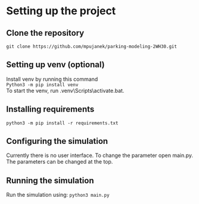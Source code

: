 # Setting up the project
## Clone the repository  
```git clone https://github.com/mpujanek/parking-modeling-2WH30.git```

## Setting up venv (optional)
Install venv by running this command  
```Python3 -m pip install venv```  
To start the venv, run .venv\Scripts\activate.bat.

## Installing requirements
```python3 -m pip install -r requirements.txt```

## Configuring the simulation
Currently there is no user interface. To change the parameter open main.py. The parameters can be changed at the top.

## Running the simulation
Run the simulation using:
```python3 main.py```
